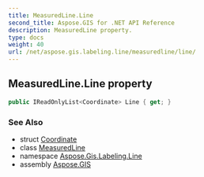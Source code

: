 ```yaml
---
title: MeasuredLine.Line
second_title: Aspose.GIS for .NET API Reference
description: MeasuredLine property. 
type: docs
weight: 40
url: /net/aspose.gis.labeling.line/measuredline/line/
---
```

## MeasuredLine.Line property

```csharp
public IReadOnlyList<Coordinate> Line { get; }
```

### See Also

* struct [Coordinate](../../../aspose.gis.common/coordinate/)
* class [MeasuredLine](../)
* namespace [Aspose.Gis.Labeling.Line](../../measuredline/)
* assembly [Aspose.GIS](../../../)



